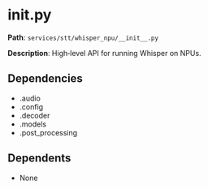 # __init__.py

**Path**: `services/stt/whisper_npu/__init__.py`

**Description**: High‑level API for running Whisper on NPUs.

## Dependencies
- .audio
- .config
- .decoder
- .models
- .post_processing

## Dependents
- None

